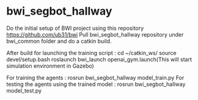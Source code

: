 # bwi_segbot_hallway

Do the initial setup of BWI project using this repository https://github.com/ub31/bwi
Pull bwi_segbot_hallway repository under bwi_common folder and do a catkin build.

After build for launching the training script :
  cd ~/catkin_ws/
  source devel/setup.bash
  roslaunch bwi_launch openai_gym.launch(This will start simulation environment in Gazebo)
  
  For training the agents : 
  rosrun bwi_segbot_hallway model_train.py
  For testing the agents using the trained model : 
  rosrun bwi_segbot_hallway model_test.py
